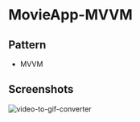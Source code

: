 # MovieApp-MVVM

## Pattern
- MVVM

## Screenshots
![video-to-gif-converter](https://user-images.githubusercontent.com/113445110/198036560-bd1906dd-1ee6-44ad-b781-45f465a45820.gif)

